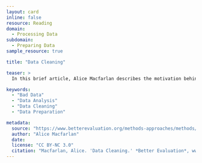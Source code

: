```yaml
---
layout: card
inline: false
resource: Reading
domain:
  - Processing Data
subdomain:
  - Preparing Data
sample_resource: true

title: "Data Cleaning"

teaser: >
  In this brief article, Alice Macfarlan describes the motivation behind careful data preparation and outlines a set of steps and questions to ask oneself when preparing data. Macfarlan also provides links to more information about the process of and motivation for cleaning data.

keywords:
  - "Bad Data"
  - "Data Analysis"
  - "Data Cleaning"
  - "Data Preparation"

metadata:
  source: "https://www.betterevaluation.org/methods-approaches/methods/data-cleaning#"
  author: "Alice Macfarlan"
  date: 
  license: "CC BY-NC 3.0"
  citation: "Macfarlan, Alice. 'Data Cleaning.' *Better Evaluation*, www.betterevaluation.org/methods-approaches/methods/data-cleaning#. Accessed 31 July 2024."
---
```


